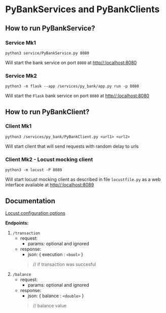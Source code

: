 # PyBankServices and PyBankClients

## How to run PyBankService?

### Service Mk1

```shell
python3 service/PyBankService.py 8080
```
Will start the bank service on port `8080`
at [http//:localhost:8080](http//:localhost:8080)

### Service Mk2

```shell
python3 -m flask --app /services/py_bank/app.py run -p 8080
```
Will start the `Flask` bank service on port `8080`
at [http//:localhost:8080](http//:localhost:8080)

## How to run PyBankClient?

### Client Mk1
```shell
python3 /services/py_bank/PyBankClient.py <url1> <url2>
```
Will start client that will send requests with random delay to urls

### Client Mk2 - Locust mocking client

```shell
python3 -m locust -P 8089
```
Will start locust mocking client as described in file `locustfile.py`
as a web interface avaliable
at [http//:localhost:8089](http//:localhost:8089)


## Documentation

[Locust configuration options](https://docs.locust.io/en/stable/configuration.html)

**Endpoints:**

1. `/transaction`
    * request:
      * params: optional and ignored
    * response:
      * json: { execution : `<bool>` }
      > // if transaction was succesful
2. `/balance`
    * request:
      * params: optional and ignored
    * response:
      * json: { balance : `<double>` }
      > // balance value

